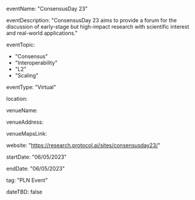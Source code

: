 <!--- the name of your track or event and its mandatory -->
eventName: "ConsensusDay 23"

<!--- short description of your track or event limiting to 100-150 characters -->
eventDescription: "ConsensusDay 23 aims to provide a forum for the discussion of early-stage but high-impact research with scientific interest and real-world applications."

<!--- topics will show up as labels on the event card.Only a maximum of 4 tags will be displayed on the event card. Some referneces for topics - Blockchain, Web3, Cryptocurrency, Tech Taks,Workshop etc.-->
eventTopic: 
  - "Consensus"
  - "Interoperability"
  - "L2"
  - "Scaling"

<!--- Type of the event: Please choose one among the below options or just leave it blank-->
eventType: "Virtual"

<!--- Specify the location of the event.If you aren't sure about the location then mention "Location TBD" -->
location: 

<!--- the event venue name (will show up on the event card) or just leave it blank-->
venueName: 

<!--- the event venue address (will show up on a map) or just leave it blank-->
venueAddress: 

<!--- the event venue Map link (will show up on a map) or just leave it blank-->
venueMapsLink: 

<!--- make sure to have all the relevant information: dates, venue, program, ticketing (if any), etc. or just leave it blank-->
website: "https://research.protocol.ai/sites/consensusday23/"

<!--- the start date of the event , date format is MM/DD/YYYY eg: if it is February 16th 2023 => 02/16/2023-->
startDate: "06/05/2023"

<!--- the end date of the event , date format is MM/DD/YYYY eg: if it is February 18th 2023 => 02/18/2023-->
endDate: "06/05/2023"

<!--- Mention any one of the event types. Don't leave it blank. -->
tag: "PLN Event"

<!--- If you don't have concrete dates, add the approximate dates & set dateTBD: true.-->
dateTBD: false
